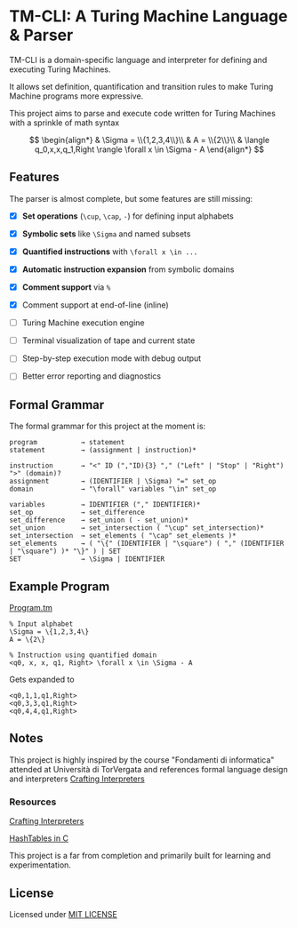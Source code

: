 # TM-CLI: A Turing Machine Language & Parser

TM-CLI is a domain-specific language and interpreter for defining and executing Turing Machines.

It allows set definition, quantification and transition rules to make Turing Machine programs more expressive.

This project aims to parse and execute code written for Turing Machines with a sprinkle of math syntax 

$$ 
\begin{align*}
& \Sigma = \\{1,2,3,4\\}\\
& A = \\{2\\}\\
& \langle q_0,x,x,q_1,Right \rangle \forall x \in \Sigma - A
\end{align*}
$$

## Features
The parser is almost complete, but some features are still missing:

- [x] **Set operations** (`\cup`, `\cap`, `-`) for defining input alphabets
- [x] **Symbolic sets** like `\Sigma` and named subsets
- [x] **Quantified instructions** with `\forall x \in ...`
- [x] **Automatic instruction expansion** from symbolic domains
- [x] **Comment support** via `%`
- [x] Comment support at end-of-line (inline)

- [ ] Turing Machine execution engine

- [ ] Terminal visualization of tape and current state

- [ ] Step-by-step execution mode with debug output

- [ ] Better error reporting and diagnostics


## Formal Grammar
The formal grammar for this project at the moment is:

```
program           → statement
statement         → (assignment | instruction)*

instruction       → "<" ID (","ID){3} "," ("Left" | "Stop" | "Right") ">" (domain)?
assignment        → (IDENTIFIER | \Sigma) "=" set_op
domain            → "\forall" variables "\in" set_op

variables         → IDENTIFIER ("," IDENTIFIER)*  
set_op            → set_difference
set_difference    → set_union ( - set_union)* 
set_union         → set_intersection ( "\cup" set_intersection)*
set_intersection  → set_elements ( "\cap" set_elements )*
set_elements      → ( "\{" (IDENTIFIER | "\square") ( "," (IDENTIFIER | "\square") )* "\}" ) | SET
SET               → \Sigma | IDENTIFIER

```

## Example Program
[Program.tm](Program.tm)
```tm
% Input alphabet 
\Sigma = \{1,2,3,4\}
A = \{2\}

% Instruction using quantified domain
<q0, x, x, q1, Right> \forall x \in \Sigma - A
```
Gets expanded to

```tm
<q0,1,1,q1,Right>
<q0,3,3,q1,Right>
<q0,4,4,q1,Right>
```
## Notes
This project is highly inspired by the course "Fondamenti di informatica" attended at Università di TorVergata and references formal language design and interpreters 
[Crafting Interpreters](https://craftinginterpreters.com/contents.html)

### Resources
[Crafting Interpreters](https://craftinginterpreters.com/contents.html)

[HashTables in C](https://benhoyt.com/writings/hash-table-in-c/)

This project is a far from completion and primarily built for learning and experimentation.

## License
Licensed under [MIT LICENSE](LICENSE)
